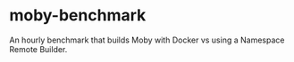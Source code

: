 # moby-benchmark
An hourly benchmark that builds Moby with Docker vs using a Namespace Remote Builder.
